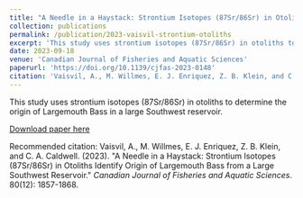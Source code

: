 ```yaml
---
title: "A Needle in a Haystack: Strontium Isotopes (87Sr/86Sr) in Otoliths Identify Origin of Largemouth Bass from a Large Southwest Reservoir"
collection: publications
permalink: /publication/2023-vaisvil-strontium-otoliths
excerpt: 'This study uses strontium isotopes (87Sr/86Sr) in otoliths to determine the origin of Largemouth Bass in a large Southwest reservoir.'
date: 2023-09-18
venue: 'Canadian Journal of Fisheries and Aquatic Sciences'
paperurl: 'https://doi.org/10.1139/cjfas-2023-0148'
citation: 'Vaisvil, A., M. Willmes, E. J. Enriquez, Z. B. Klein, and C. A. Caldwell. (2023). &quot;A Needle in a Haystack: Strontium Isotopes (87Sr/86Sr) in Otoliths Identify Origin of Largemouth Bass from a Large Southwest Reservoir.&quot; <i>Canadian Journal of Fisheries and Aquatic Sciences</i>. 80(12): 1857-1868.'
---
```

This study uses strontium isotopes (87Sr/86Sr) in otoliths to determine the origin of Largemouth Bass in a large Southwest reservoir.

[Download paper here](https://doi.org/10.1139/cjfas-2023-0148)

Recommended citation: Vaisvil, A., M. Willmes, E. J. Enriquez, Z. B. Klein, and C. A. Caldwell. (2023). "A Needle in a Haystack: Strontium Isotopes (87Sr/86Sr) in Otoliths Identify Origin of Largemouth Bass from a Large Southwest Reservoir." <i>Canadian Journal of Fisheries and Aquatic Sciences</i>. 80(12): 1857-1868.
